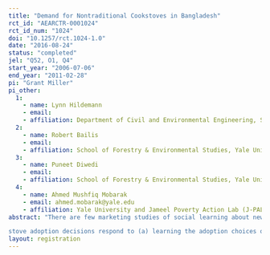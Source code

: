 ```yaml
---
title: "Demand for Nontraditional Cookstoves in Bangladesh"
rct_id: "AEARCTR-0001024"
rct_id_num: "1024"
doi: "10.1257/rct.1024-1.0"
date: "2016-08-24"
status: "completed"
jel: "Q52, O1, Q4"
start_year: "2006-07-06"
end_year: "2011-02-28"
pi: "Grant Miller"
pi_other:
  1:
    - name: Lynn Hildemann
    - email: 
    - affiliation: Department of Civil and Environmental Engineering, Stanford University, Stanford
  2:
    - name: Robert Bailis
    - email: 
    - affiliation: School of Forestry & Environmental Studies, Yale University, New Haven
  3:
    - name: Puneet Diwedi
    - email: 
    - affiliation: School of Forestry & Environmental Studies, Yale University, New Haven
  4:
    - name: Ahmed Mushfiq Mobarak
    - email: ahmed.mobarak@yale.edu
    - affiliation: Yale University and Jameel Poverty Action Lab (J-PAL)
abstract: "There are few marketing studies of social learning about new technologies in low income countries. This paper examines how learning through opinion leaders and social networks influences demand for non-traditional cookstoves – a technology with important health and environmental consequences for developing country populations. We conduct marketing interventions in rural Bangladesh to assess how
stove adoption decisions respond to (a) learning the adoption choices of locally identified ‘opinion leaders’ and (b) learning about stove attributes and performance through social networks. We find that households generally draw negative inferences about stoves through social learning, and that social learning is more important for stoves with less evident benefits. In an institutional environment in which consumers are distrustful of new products and brands, consumers appear to rely on their networks more to learn about negative product attributes. Overall, our findings imply that external information and marketing campaigns can induce initial adoption and experiential learning about unfamiliar technologies, but sustained use ultimately requires that new technologies match local preferences."
layout: registration
---
```


